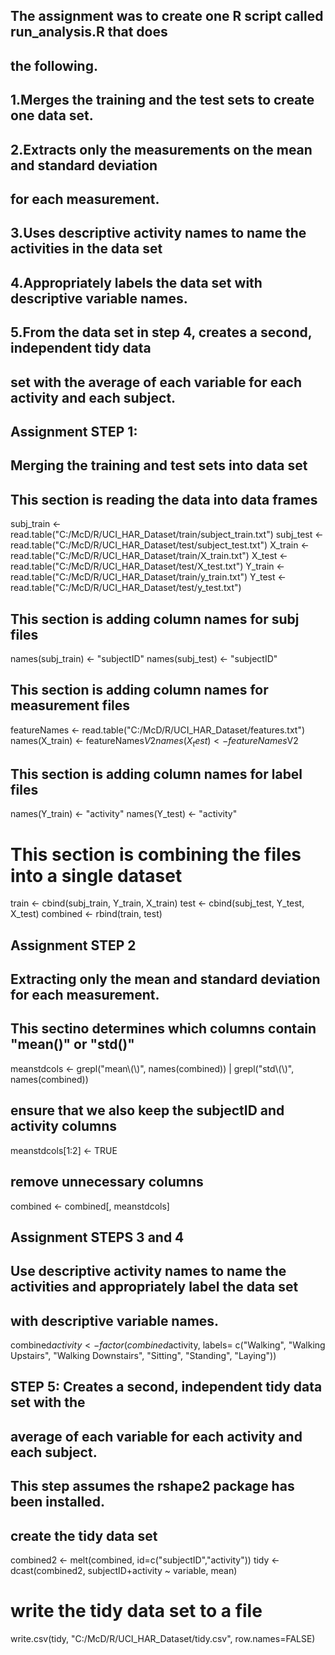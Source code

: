 ## The assignment was to create one R script called run_analysis.R that does 
## the following. 

## 1.Merges the training and the test sets to create one data set.

## 2.Extracts only the measurements on the mean and standard deviation 
## for each measurement. 

## 3.Uses descriptive activity names to name the activities in the data set

## 4.Appropriately labels the data set with descriptive variable names. 

## 5.From the data set in step 4, creates a second, independent tidy data 
## set with the average of each variable for each activity and each subject.

## Assignment STEP 1: 
## Merging the training and test sets into data set

## This section is reading the data into data frames
subj_train <- read.table("C:/McD/R/UCI_HAR_Dataset/train/subject_train.txt")
subj_test <- read.table("C:/McD/R/UCI_HAR_Dataset/test/subject_test.txt")
X_train <- read.table("C:/McD/R/UCI_HAR_Dataset/train/X_train.txt")
X_test <- read.table("C:/McD/R/UCI_HAR_Dataset/test/X_test.txt")
Y_train <- read.table("C:/McD/R/UCI_HAR_Dataset/train/y_train.txt")
Y_test <- read.table("C:/McD/R/UCI_HAR_Dataset/test/y_test.txt")


## This section is adding column names for subj files
names(subj_train) <- "subjectID"
names(subj_test) <- "subjectID"


## This section is adding column names for measurement files
featureNames <- read.table("C:/McD/R/UCI_HAR_Dataset/features.txt")
names(X_train) <- featureNames$V2
names(X_test) <- featureNames$V2


## This section is adding column names for label files
names(Y_train) <- "activity"
names(Y_test) <- "activity"


# This section is combining the files into a single dataset
train <- cbind(subj_train, Y_train, X_train)
test <- cbind(subj_test, Y_test, X_test)
combined <- rbind(train, test)


## Assignment STEP 2 
## Extracting only the mean and standard deviation for each measurement.

## This sectino determines which columns contain "mean()" or "std()"
meanstdcols <- grepl("mean\\(\\)", names(combined)) |
       grepl("std\\(\\)", names(combined))

## ensure that we also keep the subjectID and activity columns
meanstdcols[1:2] <- TRUE

## remove unnecessary columns
combined <- combined[, meanstdcols]

## Assignment STEPS 3 and 4
## Use descriptive activity names to name the activities and appropriately label the data set
## with descriptive variable names.

combined$activity <- factor(combined$activity, 
                            labels= c("Walking", "Walking Upstairs", 
                                      "Walking Downstairs", "Sitting", 
                                      "Standing", "Laying"))

## STEP 5: Creates a second, independent tidy data set with the
## average of each variable for each activity and each subject.
## This step assumes the rshape2 package has been installed.
## create the tidy data set

combined2 <- melt(combined, id=c("subjectID","activity"))
tidy <- dcast(combined2, subjectID+activity ~ variable, mean)

# write the tidy data set to a file
write.csv(tidy, "C:/McD/R/UCI_HAR_Dataset/tidy.csv", row.names=FALSE)​
